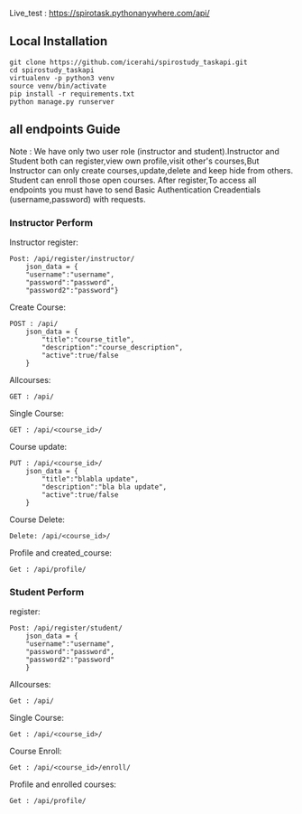 Live_test : https://spirotask.pythonanywhere.com/api/

## Local Installation

```
git clone https://github.com/icerahi/spirostudy_taskapi.git
cd spirostudy_taskapi
virtualenv -p python3 venv
source venv/bin/activate
pip install -r requirements.txt
python manage.py runserver
```

## all endpoints Guide

Note : We have only two user role (instructor and student).Instructor and Student both can register,view own profile,visit other's courses,But Instructor can only create courses,update,delete and keep hide from others. Student can enroll those open courses.
After register,To access all endpoints you must have to send Basic Authentication Creadentials (username,password) with requests.

### Instructor Perform

Instructor register:
```
Post: /api/register/instructor/
    json_data = {
    "username":"username",
    "password":"password",
    "password2":"password"}
```

Create Course:
```
POST : /api/
    json_data = {
        "title":"course_title",
        "description":"course_description",
        "active":true/false
    }
```

Allcourses:
```
GET : /api/
```

Single Course:
```
GET : /api/<course_id>/
```

Course update:
```
PUT : /api/<course_id>/
    json_data = {
        "title":"blabla update",
        "description":"bla bla update",
        "active":true/false
    }
```

Course Delete:
```
Delete: /api/<course_id>/
```

Profile and created_course:
```
Get : /api/profile/
```

### Student Perform

register:
```
Post: /api/register/student/
    json_data = {
    "username":"username",
    "password":"password",
    "password2":"password"
    }
```

Allcourses:
```
Get : /api/
```

Single Course:

```
Get : /api/<course_id>/
```

Course Enroll:

```
Get : /api/<course_id>/enroll/
```

Profile and enrolled courses:

```
Get : /api/profile/
```
